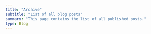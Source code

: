 ```yaml
---
title: "Archive"
subtitle: "List of all blog posts"
summary: "This page contains the list of all published posts."
type: Blog
---
```

